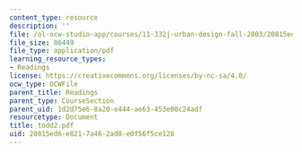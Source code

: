 ```yaml
---
content_type: resource
description: ''
file: /ol-ocw-studio-app/courses/11-332j-urban-design-fall-2003/20815ed6e8217a462ad8e0f56f5ce128_todd2.pdf
file_size: 86449
file_type: application/pdf
learning_resource_types:
- Readings
license: https://creativecommons.org/licenses/by-nc-sa/4.0/
ocw_type: OCWFile
parent_title: Readings
parent_type: CourseSection
parent_uid: 1d2d75e6-8a20-e444-ae63-453e00c24adf
resourcetype: Document
title: todd2.pdf
uid: 20815ed6-e821-7a46-2ad8-e0f56f5ce128
---
```

